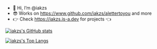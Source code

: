- 👋 Hi, I’m @iakzs
- 😎 Works on https://www.github.com/iakzs/alettertoyou and more
- 👉 Check https://iakzs.is-a.dev for projects 👈

[![iakzs's GitHub stats](https://github-readme-stats.vercel.app/api?username=iakzs&show_icons=true&theme=transparent)](https://github.com/anuraghazra/github-readme-stats)

[![iakzs's Top Langs](https://github-readme-stats.vercel.app/api/top-langs/?username=iakzs&layout=compact&show_icons=true&theme=transparent)](https://github.com/anuraghazra/github-readme-stats)
